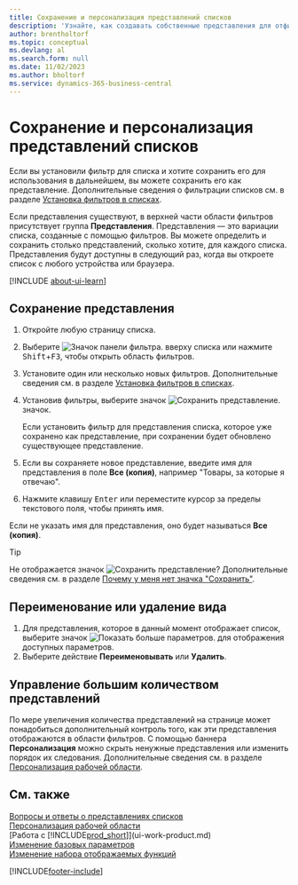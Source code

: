 ```yaml
---
title: Сохранение и персонализация представлений списков
description: 'Узнайте, как создавать собственные представления для отфильтрованных списков, а также как сохранять эти представления, переименовывать их и управлять ими.'
author: brentholtorf
ms.topic: conceptual
ms.devlang: al
ms.search.form: null
ms.date: 11/02/2023
ms.author: bholtorf
ms.service: dynamics-365-business-central
---
```

# Сохранение и персонализация представлений списков

Если вы установили фильтр для списка и хотите сохранить его для использования в дальнейшем, вы можете сохранить его как представление. Дополнительные сведения о фильтрации списков см. в разделе [Установка фильтров в списках](ui-enter-criteria-filters.md#setting-filters-on-lists).

Если представления существуют, в верхней части области фильтров присутствует группа **Представления**. Представления — это вариации списка, созданные с помощью фильтров. Вы можете определить и сохранить столько представлений, сколько хотите, для каждого списка. Представления будут доступны в следующий раз, когда вы откроете список с любого устройства или браузера.

[!INCLUDE [about-ui-learn](includes/about-ui-learn.md)]

## Сохранение представления

1. Откройте любую страницу списка.
2. Выберите ![Значок панели фильтра.](media/open-filter-pane-icon.png "Значок панели фильтра") вверху списка или нажмите <kbd>Shift</kbd>+<kbd>F3</kbd>, чтобы открыть область фильтров.
3. Установите один или несколько новых фильтров. Дополнительные сведения см. в разделе [Установка фильтров в списках](ui-enter-criteria-filters.md#setting-filters-on-lists).
4. Установив фильтры, выберите значок ![Сохранить представление.](media/save_view_icon.png "Сохранить представление") значок.

    Если установить фильтр для представления списка, которое уже сохранено как представление, при сохранении будет обновлено существующее представление.
5. Если вы сохраняете новое представление, введите имя для представления в поле **Все (копия)**, например "Товары, за которые я отвечаю".
6. Нажмите клавишу <kbd>Enter</kbd> или переместите курсор за пределы текстового поля, чтобы принять имя.

Если не указать имя для представления, оно будет называться **Все (копия)**.

> [!TIP]
> Не отображается значок ![Сохранить представление](media/save_view_icon.png "Сохранить представление")? Дополнительные сведения см. в разделе [Почему у меня нет значка "Сохранить"](/dynamics365/business-central/ui-views-faq#save).

## Переименование или удаление вида

1. Для представления, которое в данный момент отображает список, выберите значок ![Показать больше параметров.](media/show-more-options-icon.png "Показать больше параметров") для отображения доступных параметров.
2. Выберите действие **Переименовывать** или **Удалить**.

## Управление большим количеством представлений

По мере увеличения количества представлений на странице может понадобиться дополнительный контроль того, как эти представления отображаются в области фильтров. С помощью баннера **Персонализация** можно скрыть ненужные представления или изменить порядок их следования. Дополнительные сведения см. в разделе [Персонализация рабочей области](ui-personalization-user.md).

## См. также

[Вопросы и ответы о представлениях списков](ui-views-faq.yml)  
[Персонализация рабочей области](ui-personalization-user.md)    
[Работа с [!INCLUDE[prod_short](includes/prod_short.md)]](ui-work-product.md)    
[Изменение базовых параметров](ui-change-basic-settings.md)  
[Изменение набора отображаемых функций](ui-experiences.md)  


[!INCLUDE[footer-include](includes/footer-banner.md)]